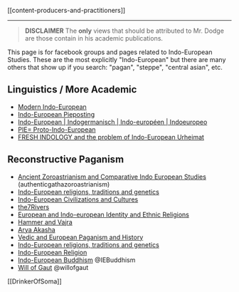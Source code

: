 [[content-producers-and-practitioners]]

---

> **DISCLAIMER**
> The **only** views that should be attributed to Mr. Dodge are those contain in his academic publications.


This page is for facebook groups and pages related to Indo-European Studies. These are the most explicitly "Indo-European" but there are many others that show up if you search: "pagan", "steppe", "central asian", etc.

## Linguistics / More Academic
- [Modern Indo-European](https://www.facebook.com/groups/europajom)
- [Indo-European Pieposting](https://www.facebook.com/groups/322524808368458)
- [Indo-European | Indogermanisch | Indo-européen | Indoeuropeo](https://www.facebook.com/groups/protoindoeuropeans)
- [PIE= Proto-Indo-European](https://www.facebook.com/groups/piehistory)
- [FRESH INDOLOGY and the problem of Indo-European Urheimat](https://www.facebook.com/groups/1293270010798940)
## Reconstructive Paganism
- [Ancient Zoroastrianism and Comparative Indo European Studies](https://www.facebook.com/groups/authenticgathazoroastrianism) (authenticgathazoroastrianism)
- [Indo-European religions, traditions and genetics](https://www.facebook.com/groups/1314009602085590)
- [Indo-European Civilizations and Cultures](https://www.facebook.com/groups/285960045391783)
- [the7Rivers](https://www.facebook.com/groups/the7rivers)
- [European and Indo-european Identity and Ethnic Religions](https://www.facebook.com/groups/275298965906149)
- [Hammer and Vajra](https://www.facebook.com/groups/hammerandvajra)
- [Arya Akasha](https://www.facebook.com/groups/1693827860871213)
- [Vedic and European Paganism and History](https://www.facebook.com/groups/359379048261923)
- [Indo-European religions, traditions and genetics](https://www.facebook.com/groups/643437639458402)
- [Indo-European Religion](https://www.facebook.com/groups/celticandgermanic)
- [Indo-European Buddhism](https://www.facebook.com/IEBuddhism/) @IEBuddhism
- [Will of Gaut](https://www.facebook.com/willofgaut) @willofgaut

[[DrinkerOfSoma]]